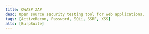 ```yaml
---
title: OWASP ZAP
desc: Open source security testing tool for web applications.
tags: [ActiveRecon, Password, SQLi, SSRF, XSS]
alts: [BurpSuite]
---
```

